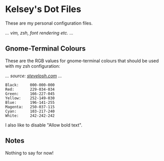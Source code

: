 Kelsey's Dot Files
==================

These are my personal configuration files.

_... vim, zsh, font rendering etc. ..._



Gnome-Terminal Colours
----------------------

These are the RGB values for gnome-terminal colours that should be used with my zsh configuration:

_... source: [stevelosh.com](http://stevelosh.com/blog/2009/03/candy-colored-terminal/) ..._

    Black:     000-000-000
    Red:       229-034-034
    Green:     166-227-045
    Yellow:    252-149-030
    Blue:      196-141-255
    Magenta:   250-037-115
    Cyan:      103-217-240
    White:     242-242-242

I also like to disable "Allow bold text".



Notes
-----

Nothing to say for now!
